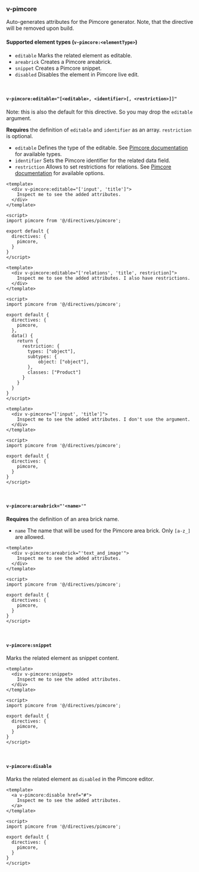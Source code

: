 ### v-pimcore

Auto-generates attributes for the Pimcore generator. Note, that the directive will be removed upon build.

#### Supported element types (`v-pimcore:<elementType>`)

- `editable` Marks the related element as editable.
- `areabrick` Creates a Pimcore areabrick.
- `snippet` Creates a Pimcore snippet.
- `disabled` Disables the element in Pimcore live edit.

<br>

#### `v-pimcore:editable="[<editable>, <identifier>[, <restriction>]]"`

Note: this is also the default for this directive. So you may drop the `editable` argument.

**Requires** the definition of `editable` and `identifier` as an array. `restriction` is optional.

- `editable` Defines the type of the editable. See [Pimcore documentation](https://pimcore.com/docs/6.x/Development_Documentation/Documents/Editables/index.html#page_List-of-Editables) for available types.
- `identifier` Sets the Pimcore identifier for the related data field.
- `restriction` Allows to set restrictions for relations. See [Pimcore documentation](https://pimcore.com/docs/6.x/Development_Documentation/Documents/Editables/Relation_(Many-To-One).html#page_Using-Restriction) for available options.

```vue
<template>
  <div v-pimcore:editable="['input', 'title']">
    Inspect me to see the added attributes.
  </div>
</template>

<script>
import pimcore from '@/directives/pimcore';

export default {
  directives: {
    pimcore,
  }
}
</script>
```

```vue
<template>
  <div v-pimcore:editable="['relations', 'title', restriction]">
    Inspect me to see the added attributes. I also have restrictions.
  </div>
</template>

<script>
import pimcore from '@/directives/pimcore';

export default {
  directives: {
    pimcore,
  },
  data() {
    return {
      restriction: {
        types: ["object"],
        subtypes: {
            object: ["object"],
        },
        classes: ["Product"]
      }
    }   
  }
}
</script>
```

```vue
<template>
  <div v-pimcore="['input', 'title']">
    Inspect me to see the added attributes. I don't use the argument.
  </div>
</template>

<script>
import pimcore from '@/directives/pimcore';

export default {
  directives: {
    pimcore,
  }
}
</script>
```

<br>

#### `v-pimcore:areabrick="'<name>'"`

**Requires** the definition of an area brick name.

- `name` The name that will be used for the Pimcore area brick. Only `[a-z_]` are allowed.

```vue
<template>
  <div v-pimcore:areabrick="'text_and_image'">
    Inspect me to see the added attributes.
  </div>
</template>

<script>
import pimcore from '@/directives/pimcore';

export default {
  directives: {
    pimcore,
  }
}
</script>
```

<br>

#### `v-pimcore:snippet`

Marks the related element as snippet content.

```vue
<template>
  <div v-pimcore:snippet>
    Inspect me to see the added attributes.
  </div>
</template>

<script>
import pimcore from '@/directives/pimcore';

export default {
  directives: {
    pimcore,
  }
}
</script>
```

<br>

#### `v-pimcore:disable`

Marks the related element as `disabled` in the Pimcore editor.

```vue
<template>
  <a v-pimcore:disable href="#">
    Inspect me to see the added attributes.
  </a>
</template>

<script>
import pimcore from '@/directives/pimcore';

export default {
  directives: {
    pimcore,
  }
}
</script>
```
